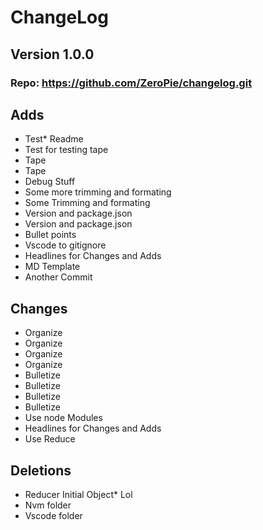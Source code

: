 
  # ChangeLog
  ## Version 1.0.0
  ### Repo: https://github.com/ZeroPie/changelog.git 
  ## Adds
  *  Test*  Readme 
*  Test for testing tape 
*  Tape 
*  Tape 
*  Debug Stuff 
*  Some more trimming and formating 
*  Some Trimming and formating 
*  Version and package.json 
*  Version and package.json 
*  Bullet points 
*  Vscode to gitignore 
*  Headlines for Changes and Adds 
*  MD Template 
*  Another Commit 

  ## Changes
  *  Organize
*  Organize
*  Organize
*  Organize
*  Bulletize
*  Bulletize
*  Bulletize
*  Bulletize
*  Use node Modules
*  Headlines for Changes and Adds
*  Use Reduce
  ## Deletions
  *  Reducer Initial Object*  Lol 
*  Nvm folder 
*  Vscode folder 


